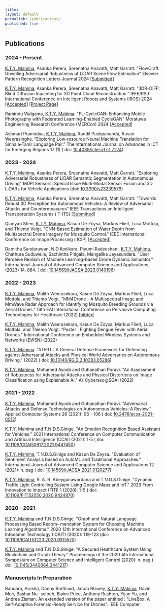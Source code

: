 ```yaml
---
title:
layout: default
permalink: /publications/
published: true
---
```


## Publications

### 2024 - Present

[K.T.Y. Mahima](), Asanka Perera, Sreenatha Anavatti, Matt Garratt. "FlowCraft: Unveiling Adversarial Robustness of
LiDAR Scene Flow Estimation" Elsevier Pattern Recognition Letters Journal 2024 [[Submitted]()]

[K.T.Y. Mahima](), Asanka Perera, Sreenatha Anavatti, Matt Garratt. "3DR-DIFF: Blind Diffusion Inpainting for 3D Point
Cloud Reconstruction." IEEE/RSJ International Conference on Intelligent Robots and Systems (IROS)
2024 [[Accepted]()] [[Project Page](https://yasasmahima.github.io/3DR-DIFF.github.io/)]

Ramindu Walgama, [K.T.Y. Mahima](). "FL-CycleGAN: Enhancing Mobile Photography with Federated Learning-Enabled CycleGAN"
Moratuwa Engineering Research Conference (MERCon) 2024 [[Accepted]()]

Ashmari Pramodya, [K.T.Y. Mahima](), Randil Pushpananda, Ruvan Weerasinghe. "Exploring Low-resource Neural Machine
Translation for Sinhala-Tamil Language Pair." The International Journal on Advances in ICT for Emerging Regions 17 (1) (
doi: [10.4038/icter.v17i1.7274](https://doi.org/10.4038/icter.v17i1.7274))

### 2023 - 2024

[K.T.Y. Mahima](), Asanka Perera, Sreenatha Anavatti, Matt Garratt. "Exploring Adversarial Robustness of LiDAR Semantic
Segmentation in Autonomous Driving" MDPI Sensors: Special Issue Multi-Modal Sensor Fusion and 3D LiDARs for Vehicle
Applications (doi: [10.3390/s23239579](http://dx.doi.org/10.3390/s23239579))

[K.T.Y. Mahima](), Asanka Perera, Sreenatha Anavatti, Matt Garratt. "Towards Robust 3D Perception for Autonomous
Vehicles: A Review of Adversarial Attacks and Countermeasures" IEEE Transactions on Intelligent Transportation Systems (
T-ITS) [[Submitted]()]

Qianyao Shen, [K.T.Y. Mahima](), Kasun De Zoysa, Markus Flierl, Luca Mottola, and Thiemo Voigt. "CNN-Based Estimation of
Water Depth from Multispectral Drone Imagery for Mosquito Control." IEEE International Conference on Image Processing (
ICIP) [[Accepted]()]

Damitha Sandaruwan, N.D.Kodikara, Piyumi Radeeshani, [K.T.Y. Mahima](), Chathura Suduwella, Sachintha Pitigala,
Mangalika Jayasundara. "User Perceive Realism of Machine Learning-based Drone Dynamic Simulator." International Journal
of Advanced Computer Science and Applications (2023) 14. 884.  (
doi: [10.14569/IJACSA.2023.0140196](http://dx.doi.org/10.14569/IJACSA.2023.0140196))

### 2022 - 2023

[K.T.Y. Mahima](), Malith Weerasekara, Kasun De Zoysa, Markus Flierl, Luca Mottola, and Thiemo Voigt. "MM4Drone - A
Multispectral Image and MmWave Radar Approach for Identifying Mosquito Breeding Grounds via Aerial Drones." 16th EAI
International Conference on Pervasive Computing Technologies for Healthcare (2022) [[bibtex]()]

[K.T.Y. Mahima](), Malith Weerasekara, Kasun De Zoysa, Markus Flierl, Luca Mottola, and Thiemo Voigt. "Poster : Fighting
Dengue Fever with Aerial Drones." International Conference on Embedded Wireless Systems and Networks (EWSN) (2022)

[K.T.Y. Mahima](). "ATERT : A General Defense Framework for Defending against Adversarial Attacks and Physical World
Adversaries on Autonomous Driving." (2022)  (
doi: [10.13140/RG.2.2.10383.05286](http://dx.doi.org/10.13140/RG.2.2.10383.05286))

[K.T.Y. Mahima](), Mohamed Ayoob and Guhanathan Poravi. "An Assessment of Robustness for Adversarial Attacks and
Physical Distortions on Image Classification using Explainable AI." AI-Cybersec@SGAI (2022)

### 2021 - 2022

[K.T.Y. Mahima](), Mohamed Ayoob and Guhanathan Poravi. "Adversarial Attacks and Defense Technologies on Autonomous
Vehicles: A Review." Applied Computer Systems 26 (2021): 96 - 106 (
doi: [10.2478/acss-2021-0012](https://doi.org/10.2478/acss-2021-0012))

[K.T.Y. Mahima]() and T.N.D.S.Ginige. "An Emotion Recognition Based Assistant for Vehicles." 2021 International
Conference on Computer Communication and Artificial Intelligence (CCAI) (2021): 1-5 (
doi: [10.1109/CCAI50917.2021.9447450](https://doi.org/10.1109/CCAI50917.2021.9447450))

[K.T.Y. Mahima](), T.N.D.S.Ginige and Kasun De Zoysa. "Evaluation of Sentiment Analysis based on AutoML and Traditional
Approaches." International Journal of Advanced Computer Science and Applications 12 (2021): n. pag (
doi: [10.14569/IJACSA.2021.0120277](http://dx.doi.org/10.14569/IJACSA.2021.0120277))

[K.T.Y. Mahima](), R. A. B. Abeygunawardana and T.N.D.S.Ginige. "Dynamic Traffic Light Controlling System Using Google
Maps and IoT." 2020 From Innovation to Impact (FITI) 1 (2020): 1-5 (
doi: [10.1109/FITI52050.2020.9424870](https://doi.org/10.1109/FITI52050.2020.9424870))

### 2020 - 2021

[K.T.Y. Mahima]() and T.N.D.S.Ginige. "Graph and Natural Language Processing Based Recom- mendation System for Choosing
Machine Learning Algorithms." 2020 12th International Conference on Advanced Infocomm Technology (ICAIT) (2020):
119-123 (doi: [10.1109/ICAIT51223.2020.9315570](https://doi.org/10.1109/ICAIT51223.2020.9315570))

[K.T.Y. Mahima]() and T.N.D.S.Ginige. "A Secured Healthcare System Using Blockchain and Graph Theory." Proceedings of
the 2020 4th International Symposium on Computer Science and Intelligent Control (2020): n. pag (
doi: [10.1145/3440084.3441217](https://doi.org/10.1145/3440084.3441217))

### Manuscripts In Preparation

Bandara, Arosha, Danny Barthaud, Jacob Blamey, [K.T.Y. Mahima](), Gavin Moir, Bashar Nu- seibeh, Blaine Price, Anthony
Rushton, Yijun Yu, and Andrea Zisman. An extended version of the paper entitled : "LiveBox: A Self-Adaptive
Forensic-Ready Service for Drones". IEEE Computer





<!-- ## Journal Papers -->

<!-- #### 2020
0. Lorenzo Carnevale and Antonio Celesti and Giacomo Fiumara and Antonino Galletta and Massimo Villari. "*Investigating classification supervised learning approaches for the identification of critical patients' posts in a healthcare social network*". Applied Soft Computing, Elsevier, vol. 90, pp. 106155, ISSN: 1568-4946 (May 2020) (doi: [10.1016/j.asoc.2020.106155](https://doi.org/10.1016/j.asoc.2020.106155)) [[bibtex](https://github.com/lcarnevale/publications/blob/main/bibtex/202005-paper-journal-elsevier-applied_soft_computing.bib)]

0. Sandra Schüssler and Julia Zuschnegg and Lucas Paletta and Maria Fellner and Gerald Lodron and Josef Steiner and Sandra Pansy-Resch and Lara Lammer and Dimitrios Prodromou and Sebastian Brunsch and Magdalena Holter and Lorenzo Carnevale and Silvia Russegger. "*The Effects of a Humanoid Socially Assistive Robot Versus Tablet Training on Psychosocial and Physical Outcomes of Persons With Dementia: Protocol for a Mixed Methods Study*". JMIR Research Protocols, JMIR Publications, vol. 9-2, pp. 14927, ISSN: 1929-0748 (February 2020) (doi: [10.2196/14927](https://doi.org/10.2196/14927)) [[bibtex](https://github.com/lcarnevale/publications/blob/main/bibtex/202002-paper-journal-jmir-research_protocols.bib)]

0. Lorenzo Carnevale and Antonio Celesti and Maria Fazio and Massimo Villari. "A Big Data Analytics Approach for the Development of Advanced Cardiology Applications". Information, MDPI, vol. 11-2, pp. 60, ISSN: 2078-2489 (January 2020) (doi: [10.3390/info11020060](http://doi.org/10.3390/info11020060)) [[bibtex](https://github.com/lcarnevale/publications/blob/main/bibtex/202001-paper-journal-mdpi-information.bib)]
{: reversed="reversed"}


#### 2019
0. Antonio Celesti and Davide Mulfari and Antonino Galletta and Maria Fazio and Lorenzo Carnevale and Massimo Villari. "*A study on container virtualization for guarantee quality of service in Cloud-of-Things*". Future Generation Computer Systems, Elsevier, vol. 99, pp. 356-364, ISSN: 0167-739X (October 2019) (doi: [10.1016/j.future.2019.03.055](https://doi.org/10.1016/j.future.2019.03.055)) [[bibtex](https://github.com/lcarnevale/publications/blob/main/bibtex/201910-paper-journal-elsevier-future_generation_computer_systems.bib)]

0. Lorenzo Carnevale and Antonio Celesti and Antonino Galletta and Schahram Dustdar and Massimo Villari. "*Osmotic computing as a distributed multi-agent system: The Body Area Network scenario*". Internet of Things, Elsevier, vol. 5, pp. 130-139, ISSN: 2542-6605 (March 2019) (doi: [10.1016/j.iot.2019.01.001](https://doi.org/10.1016/j.iot.2019.01.001)) [[bibtex](https://github.com/lcarnevale/publications/blob/main/bibtex/201903-paper-journal-elsevier-internet_of_things.bib)]

0. Antonio Celesti and Maria Fazio and Antonino Galletta and Lorenzo Carnevale and Jiafu Wan and Massimo Villari. "*An approach for the secure management of hybrid cloud–edge environments*". Future Generation Computer Systems, Elsevier, vol.90, pp. 1-19, ISSN: 0167-739X (January 2019) (doi: [10.1016/j.future.2018.06.043](https://doi.org/10.1016/j.future.2018.06.043)) [[bibtex](https://github.com/lcarnevale/publications/blob/main/bibtex/201901-paper-journal-elsevier-future_generation_computer_systems.bib)]
{: reversed="reversed"}

#### 2018
0. Lorenzo Carnevale and Antonio Celesti and Maria Di Pietro and Antonino Galletta. "*How to Conceive Future Mobility Services in Smart Cities According to the FIWARE frontierCities Experience*". Cloud Computing, IEEE, vol. 5-5, pp. 25-36, ISSN: 2325-6095 (October 2018) (doi: [10.1109/MCC.2018.053711664](https://doi.org/10.1109/MCC.2018.053711664)) [[bibtex](https://github.com/lcarnevale/publications/blob/main/bibtex/201810-paper-journal-ieee-cloud_computing.bib)]

0. Lorenzo Carnevale and Rocco Salvatore Calabrò and Antonio Celesti and Antonino Leo and Maria Fazio and Placido Bramanti and Massimo Villari. "*Toward Improving Robotic-Assisted Gait Training: Can Big Data Analysis Help Us?*". Internet of Things Journal, IEEE, vol. 6-2, pp. 1419-1426, ISSN: 2327-4662 (July 2018) (doi: [10.1109/JIOT.2018.2855937](https://doi.org/10.1109/JIOT.2018.2855937)) [[bibtex](https://github.com/lcarnevale/publications/blob/main/bibtex/201807-paper-journal-ieee-internet_of_things.bib)]

0. Antonino Galletta and Lorenzo Carnevale and Alessia Bramanti and Maria Fazio. "*An Innovative Methodology for Big Data Visualization for Telemedicine*". Transactions on Industrial Informatics, IEEE, vol. 15-1, pp. 490-497, ISSN: 1551-3203 (May 2018) (doi: [10.1109/TII.2018.2842234](https://doi.org/10.1109/TII.2018.2842234)) [[bibtex](https://github.com/lcarnevale/publications/blob/main/bibtex/201805-paper-journal-ieee-transactions_on_industrial_informatics.bib)]
{: reversed="reversed"}

#### 2017
0. Antonio Celesti and Antonino Galletta and Lorenzo Carnevale and Maria Fazio and Aime Ĺay-Ekuakille and Massimo Villari. "*An IoT Cloud System for Traffic Monitoring and Vehicular Accidents Prevention Based on Mobile Sensor Data Processing*". Sensors Journal, IEEE, vol. 18-12, pp. 4795-4802, ISSN: 1530-437X (November 2017) (doi: [10.1109/JSEN.2017.2777786](https://doi.org/10.1109/JSEN.2017.2777786)) [[bibtex](https://github.com/lcarnevale/publications/blob/main/bibtex/201711-paper-journal-ieee-sensors.bib)]

0. Antonino Galletta and Lorenzo Carnevale and Antonio Celesti and Maria Fazio and Massimo Villari. "*A Cloud-Based System for Improving Retention Marketing Loyalty Programs in Industry 4.0: A Study on Big Data Storage Implications*". IEEE Access, IEEE, vol. 6, pp. 5485-5492, ISSN: 2169-3536 (November 2017) (doi: [10.1109/ACCESS.2017.2776400](https://doi.org/10.1109/ACCESS.2017.2776400)) [[bibtex](https://github.com/lcarnevale/publications/blob/main/bibtex/201711-paper-journal-ieee-access.bib)]
{: reversed="reversed"}

## Conference Papers

#### 2021
0. Lorenzo Carnevale, Luisa Damiano, Antonio Fleres, and Massimo Villari. “*Visitor Artwork Ambient and how Making New Functions of Cultural Heritage by Using Augmented Reality within an Ambient Intelligence*”. 2021 IEEE International Symposium on Mixed and Augmented Reality Adjunct (ISMAR-Adjunct). October 2021, pp. 8-12 (doi: [10.1109/ISMAR-Adjunct54149.2021.00013](https://doi.org/10.1109/ISMAR-Adjunct54149.2021.00013))

0. Lorenzo Carnevale, Armando Ruggeri, Francesco Martella, Antonio Celesti, Maria Fazio e Massimo Villari. “*Multi Hop Reconfiguration of End-Devices in Heterogeneous Edge-IoT Mesh Networks*”. 2021 IEEE Symposium on Computers and Communications (ISCC), Athenes, Greece, September 2021 (doi: [10.1109/ISCC53001.2021.9631500](https://doi.org/10.1109/ISCC53001.2021.9631500))
{: reversed="reversed"}

#### 2020
0. Emanuele Carlini, Lorenzo Carnevale, Massimo Coppola, Patrizio Dazzi, Gabriele Mencagli, Domenico Talia e Massimo Villari. “*An Osmotic Ecosystem for Data Streaming Applications in Smart Cities*”. Proceedings of the 1st Workshop on Flexible Resource and Application Management on the Edge (FRAME), Virtual Event, Sweden: Association for Computing Machinery, 2020, pp. 27–31 (ISBN: 9781450383844, doi: [10.1145/3452369.3463822](https://doi.org/10.1145/3452369.3463822))
{: reversed="reversed"}

#### 2019
0. Alina Buzachis and Antonino Galletta and Antonio Celesti and Lorenzo Carnevale and Massimo Villari. "*Towards Osmotic Computing: a Blue-Green Strategy for the Fast Re-Deployment of Microservices*", 2019 IEEE Symposium on Computers and Communications (ISCC), Barcelona, Spain, June 2019, pp. 1-6 (doi: [10.1109/ISCC47284.2019.8969621](https://doi.org/10.1109/ISCC47284.2019.8969621)) [[bibtex](https://github.com/lcarnevale/publications/blob/main/bibtex/201906-paper-conference-ieee-iscc.bib)]
{: reversed="reversed"}

#### 2018
0. Lorenzo Carnevale and Antonino Galletta and Maria Fazio and Antonio Celesti and Massimo Villari. "*Designing a FIWARE Cloud Solution for Making Your Travel Smoother: The FLIWARE Experience*". 2018 IEEE 4th International Conference on Collaboration and Internet Computing (CIC), Philadelphia, PA, USA, October 2018, pp. 392-398 (doi: [10.1109/CIC.2018.00059](https://doi.org/10.1109/CIC.2018.00059)) [[bibtex](https://github.com/lcarnevale/publications/blob/main/bibtex/201810-paper-conference-ieee-cic.bib)]

0. Antonino Galletta and Lorenzo Carnevale and Alina Buzachis and Antonio Celesti and Massimo Villari. "*A Microservices-Based Platform for Efficiently Managing Oceanographic Data*". 2018 4th International Conference on Big Data Innovations and Applications (Innovate-Data), Barcelona, Spain, August 2018, pp. 25-29 (doi: [10.1109/Innovate-Data.2018.00011](https://doi.org/10.1109/Innovate-Data.2018.00011)) [[bibtex](https://github.com/lcarnevale/publications/blob/main/bibtex/201808-paper-conference-ieee-innovate_data.bib)]

0. Massimo Villari and Antonino Galletta and Antonio Celesti and Lorenzo Carnevale and Maria Fazio. "*Osmotic Computing: Software Defined Membranes meet Private/Federated Blockchains*". 2018 IEEE Symposium on Computers and Communications (ISCC), Natal, Brazil, June 2018, pp. 1292-1297 (doi: [10.1109/ISCC.2018.8538546](https://doi.org/10.1109/ISCC.2018.8538546)) [[bibtex](https://github.com/lcarnevale/publications/blob/main/bibtex/201806-paper-conference-ieee-iscc.bib)]

0. Lorenzo Carnevale and Antonio Celesti and Antonino Galletta and Schahram Dustdar and Massimo Villari. "*From the Cloud to Edge and IoT: a Smart Orchestration Architecture for Enabling Osmotic Computing*". 2018 32nd International Conference on Advanced Information Networking and Applications Workshops (WAINA), Krakow, Poland, May 2018, pp. 419-424 (doi: [10.1109/WAINA.2018.00122](https://doi.org/10.1109/WAINA.2018.00122)) [[bibtex](https://github.com/lcarnevale/publications/blob/main/bibtex/201805-paper-conference-ieee-waina.bib)]

0. Alina Buzachis and Antonino Galletta and Lorenzo Carnevale and Antonio Celesti and Maria Fazio and Massimo Villari. "*Towards Osmotic Computing: Analyzing Overlay Network Solutions to Optimize the Deployment of Container-Based Microservices in Fog, Edge and IoT Environments*". 2018 IEEE 2nd International Conference on Fog and Edge Computing (ICFEC), Washington, DC, USA, May 2018, pp. 1-10 (doi: [10.1109/CFEC.2018.8358729](https://doi.org/10.1109/CFEC.2018.8358729)) [[bibtex](https://github.com/lcarnevale/publications/blob/main/bibtex/201805-paper-conference-ieee-icfec.bib)]

0. Antonino Galletta and Salma Allam and Lorenzo Carnevale and Moulay Ali Bekri and Rachid El Ouahbi and Massimo Villari. "*An Innovative Methodology for Big Data Visualization in Oceanographic Domain*". Proceedings of the International Conference on Geoinformatics and Data Analysis, ICGDA 18, Prague, Czech Republic, April 2018, pp. 103-107 (doi: [10.1145/3220228.3220238](https://doi.org/10.1145/3220228.3220238)) [[bibtex](https://github.com/lcarnevale/publications/blob/main/bibtex/201804-paper-conference-acm-icgda.bib)]

0. Salma Allam and Antonino Galletta and Lorenzo Carnevale and Moulay Ali Bekri and Rachid El Ouahbi and Massimo Villari. "*A Cloud Computing Workflow for Managing Oceanographic Data*". Advances in Service-Oriented and Cloud Computing, ESOCC 2017, Oslo, Norwey, April 2018, pp. 73-85 (doi: [10.1007/978-3-319-79090-9_5](https://doi.org/10.1007/978-3-319-79090-9_5)) [[bibtex](https://github.com/lcarnevale/publications/blob/main/bibtex/201804-paper-conferencer-springer-esocc.bib)]

0. Giacomo Fiumara and Antonio Celesti and Antonino Galletta and Lorenzo Carnevale and Massimo Villari. "*Applying Artificial Intelligence in Healthcare Social Networks to Identity Critical Issues in Patients' Posts*". Proceedings of the 11th International Joint Conference on Biomedical Engineering Systems and Technologies - Volume 5 HEALTHINF: AI4Health, Funchal, Medeira, Portugal, January 2018 (doi: [10.5220/0006750606800687](https://doi.org/10.5220/0006750606800687)) [[bibtex](https://github.com/lcarnevale/publications/blob/main/bibtex/201801-paper-conference-scitepress-ai4health.bib)]
{: reversed="reversed"}

#### 2017
0. Lorenzo Carnevale and Antonino Galletta and Antonio Celesti and Maria Fazio and Maurizio Paone and Placido Bramanti and Massimo Villari. "*Big Data HIS of the IRCCS-ME Future: The Osmotic Computing Infrastructure*". Cloud Infrastructures, Services, and IoT Systems for Smart Cities, CN4IoT, Brindisi, Italy, October 2017, pp. 199-207 (doi:  [10.1007/978-3-319-67636-4_21](https://doi.org/10.1007/978-3-319-67636-4_21)) [[bibtex](https://github.com/lcarnevale/publications/blob/main/bibtex/201710-paper-conference-springer-iissc.bib)]

0. Lorenzo Carnevale and Antonio Celesti and Maria Fazio and Placido Bramanti and Massimo Villari. "*Heart Disorder Detection with Menard Algorithm on Apache Spark*". Service-Oriented and Cloud Computing, ESOCC 2017, Oslo, Norwey, September 2017, pp. 229-237 (doi: [10.1007/978-3-319-67262-5_17](https://doi.org/10.1007/978-3-319-67262-5_17)) [[bibtex](https://github.com/lcarnevale/publications/blob/main/bibtex/201710-paper-conference-springer-esocc.bib)]

0. Antonino Galletta and Lorenzo Carnevale and Antonio Celesti and Maria Fazio and Massimo Villari. "*BOSS: A Multitenancy Ad-Hoc Service Orchestrator for Federated Openstack Clouds*". 2017 IEEE 5th International Conference on Future Internet of Things and Cloud (FiCloud), Prague, Czech Republic, August 2017, pp. 351-357 (doi: [10.1109/FiCloud.2017.10](https://doi.org/10.1109/FiCloud.2017.10)) [[bibtex](https://github.com/lcarnevale/publications/blob/main/bibtex/201708-paper-conference-ieee-ficloud.bib)]

0. Antonio Celesti and Lorenzo Carnevale and Antonino Galletta and Maria Fazio and Massimo Villari. "*A Watchdog Service Making Container-Based Micro-services Reliable in IoT Clouds*". 2017 IEEE 5th International Conference on Future Internet of Things and Cloud (FiCloud), Prague, Czech Republic, August 2017, pp. 372-378 (doi: [10.1109/FiCloud.2017.57](https://doi.org/10.1109/FiCloud.2017.57)) [[bibtex](https://github.com/lcarnevale/publications/blob/main/bibtex/201708-paper-conference-ieee-ficloud-2.bib)]

0. Lorenzo Carnevale and Antonio Celesti and Maria Fazio and Placido Bramanti and Massimo Villari. "*How to enable clinical workflows to integrate big healthcare data*". 2017 IEEE Symposium on Computers and Communications (ISCC), Heraklion, Greece, July 2017, pp. 857-862 (doi: [10.1109/ISCC.2017.8024634](https://doi.org/10.1109/ISCC.2017.8024634)) [[bibtex](https://github.com/lcarnevale/publications/blob/main/bibtex/201707-paper-conference-ieee-iscc.bib)]

0. Fabrizio Celesti and Antonio Celesti and Lorenzo Carnevale and Antonino Galletta and Salvatore Campo and Agata Romano and Placido Bramanti and Massimo Villari. "*Big data analytics in genomics: The point on Deep Learning solutions*". 2017 IEEE Symposium on Computers and Communications (ISCC), Heraklion, Greece, July 2017, pp. 306-309 (doi: [10.1109/ISCC.2017.8024547](https://doi.org/10.1109/ISCC.2017.8024547)) [[bibtex](https://github.com/lcarnevale/publications/blob/main/bibtex/201707-paper-conference-ieee-iscc-2.bib)]
{: reversed="reversed"}

## Patents

#### 2020
0. Massimo Villari and Alina Mihaela Buzachis and Lorenzo Carnevale and Antonino Galletta and Francesco Martella and Claudio Cincotta. "*Sistema di comunicazione che utilizza una rete mesh*". Ministero dello Sviluppo Economico, Direzione  Generale per la Tutela della Priprietà Industriale, Ufficio Italiano Brevetti e Marchi. Identifier: 102018000010500
{: reversed="reversed"} -->
